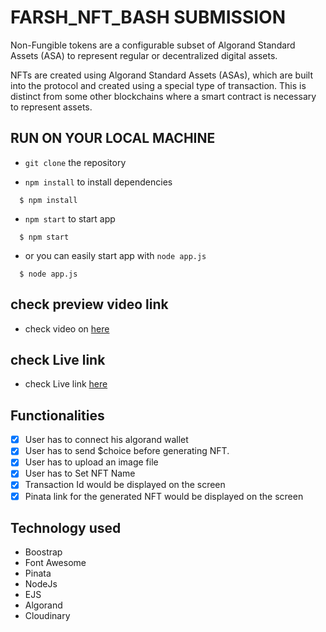 # FARSH_NFT_BASH SUBMISSION

Non-Fungible tokens are a configurable subset of Algorand Standard Assets (ASA) to represent regular or decentralized digital assets.

NFTs are created using Algorand Standard Assets (ASAs), which are built into the protocol and created using a special type of transaction. This is distinct from some other blockchains where a smart contract is necessary to represent assets.

## RUN ON YOUR LOCAL MACHINE

- `git clone` the repository

- `npm install` to install dependencies

```
  $ npm install
```

- `npm start` to start app

```
  $ npm start
```

- or you can easily start app with `node app.js`

```
  $ node app.js
```

## check preview video link

- check video on [here](https://www.awesomescreenshot.com/video/7082696?key=34edd796f5c8c3a1f75f9b2b9e914fa9)

## check Live link

- check Live link [here](https://limitless-badlands-35979.herokuapp.com/)

## Functionalities

- [x] User has to connect his algorand wallet
- [x] User has to send $choice before generating NFT.
- [x] User has to upload an image file
- [x] User has to Set NFT Name
- [x] Transaction Id would be displayed on the screen
- [x] Pinata link for the generated NFT would be displayed on the screen

## Technology used

- Boostrap
- Font Awesome
- Pinata
- NodeJs
- EJS
- Algorand
- Cloudinary
